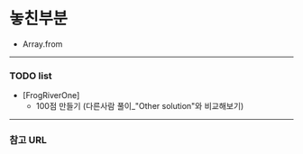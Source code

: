 # 놓친부분
- Array.from
---
### TODO list
- [FrogRiverOne]
   - 100점 만들기 (다른사람 풀이_"Other solution"와 비교해보기)
---
### 참고 URL
